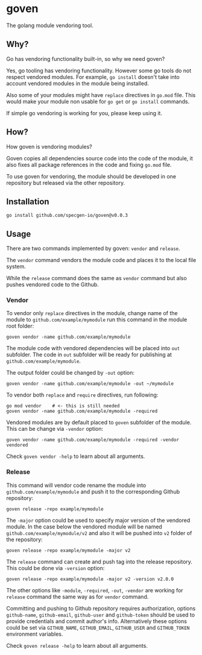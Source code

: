 # goven

The golang module vendoring tool.

## Why?

Go has vendoring functionality built-in, so why we need goven?

Yes, go tooling has vendoring functionality. However some go tools do not respect vendored modules. For example, `go install` doesn't take into account vendored modules in the module being installed.

Also some of your modules might have `replace` directives in `go.mod` file. This would make your module non usable for `go get` or `go install` commands.

If simple go vendoring is working for you, please keep using it.

## How?

How goven is vendoring modules?

Goven copies all dependencies source code into the code of the module, it also fixes all package references in the code and fixing `go.mod` file.

To use goven for vendoring, the module should be developed in one repository but released via the other repository.

## Installation
```
go install github.com/specgen-io/goven@v0.0.3
```

## Usage

There are two commands implemented by goven: `vendor` and `release`.

The `vendor` command vendors the module code and places it to the local file system.

While the `release` command does the same as `vendor` command but also pushes vendored code to the Github.

### Vendor

To vendor only `replace` directives in the module, change name of the module to `github.com/example/mymodule` run this command in the module root folder: 

```
goven vendor -name github.com/example/mymodule
```

The module code with vendored dependencies will be placed into `out` subfolder.
The code in `out` subfolder will be ready for publishing at `github.com/example/mymodule`.

The output folder could be changed by `-out` option:

```
goven vendor -name github.com/example/mymodule -out ~/mymodule
```

To vendor both `replace` and `require` directives, run following:

```
go mod vendor    # <- this is still needed
goven vendor -name github.com/example/mymodule -required
```

Vendored modules are by default placed to `goven` subfolder of the module.
This can be change via `-vendor` option:

```
goven vendor -name github.com/example/mymodule -required -vendor vendored
```

Check `goven vendor -help` to learn about all arguments.

### Release

This command will vendor code rename the module into `github.com/example/mymodule` and push it to the corresponding Github repository:

```
goven release -repo example/mymodule
```

The `-major` option could be used to specify major version of the vendored module.
In the case below the vendored module will be named `github.com/example/mymodule/v2` and also it will be pushed into `v2` folder of the repository:

```
goven release -repo example/mymodule -major v2
```

The `release` command can create and push tag into the release repository.
This could be done via `-version` option:

```
goven release -repo example/mymodule -major v2 -version v2.0.0
```

The other options like `-module`, `-required`, `-out`, `-vendor` are working for `release` command the same way as for `vendor` command.

Committing and pushing to Github repository requires authorization, options `github-name`, `github-email`, `github-user` and `github-token` should be used to provide credentials and commit author's info.
Alternatively these options could be set via `GITHUB_NAME`, `GITHUB_EMAIL`, `GITHUB_USER` and `GITHUB_TOKEN` environment variables.

Check `goven release -help` to learn about all arguments.

